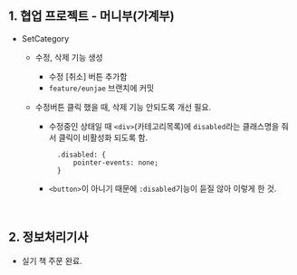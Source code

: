 ## 1. 협업 프로젝트 - 머니부(가계부)
- SetCategory

  - 수정, 삭제 기능 생성
    - 수정 [취소] 버튼 추가함
    - `feature/eunjae` 브랜치에 커밋 
    
  - 수정버튼 클릭 했을 때, 삭제 기능 안되도록 개선 필요.
    - 수정중인 상태일 때 `<div>`(카테고리목록)에 `disabled`라는 클래스명을 줘서 클릭이 비활성화 되도록 함. 
    
      ```
        .disabled: {
            pointer-events: none;
        } 
       ```
    - `<button>`이 아니기 때문에 `:disabled`기능이 듣질 않아 이렇게 한 것.
  
<br/>

## 2. 정보처리기사
- 실기 책 주문 완료.
